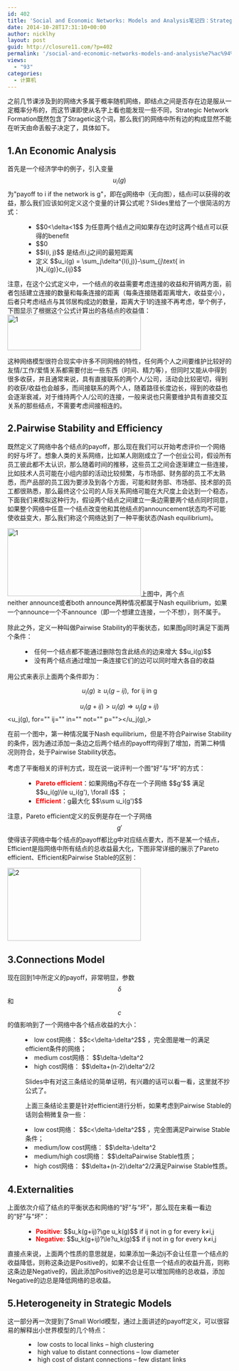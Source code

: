 ```yaml
---
id: 402
title: 'Social and Economic Networks: Models and Analysis笔记四：Strategic Network Formation'
date: 2014-10-28T17:31:10+00:00
author: nicklhy
layout: post
guid: http://closure11.com/?p=402
permalink: '/social-and-economic-networks-models-and-analysis%e7%ac%94%e8%ae%b0%e5%9b%9b%ef%bc%9astrategic-network-formation/'
views:
  - "93"
categories:
  - 计算机
---
```

之前几节课涉及到的网络大多属于概率随机网络，即结点之间是否存在边是服从一定概率分布的，而这节课即使从名字上看也能发现一些不同，Strategic Network Formation既然包含了Stragetic这个词，那么我们的网络中所有边的构成显然不能在听天由命丢骰子决定了，具体如下。 

## 1.An Economic Analysis
  


首先是一个经济学中的例子，引入变量 $$u_i(g)$$ 为"payoff to i if the network is g"，即在g网络中（无向图），结点i可以获得的收益，那么我们应该如何定义这个变量的计算公式呢？Slides里给了一个很简洁的方式： 

<ul style="margin-left: 40px;">
  <li>
    $$0<\delta<1$$ 为任意两个结点之间如果存在边时这两个结点可以获得的benefit
  </li>
  <li>
    $$0<c_{ij}$$ 是维护任意两个结点之间连接的花费（这里的连接不一定是两点直接相连）
  </li>
  <li>
    $$l(i, j)$$ 是结点i,j之间的最短距离
  </li>
  <li>
    定义 $$u_i(g) = \sum_j\delta^{l(i,j)}-\sum_{j\text{ in }N_i(g)}c_{ij}$$
  </li>
</ul>

注意，在这个公式定义中，一个结点的收益需要考虑连接的收益和开销两方面，前者包括建立连接的数量和每条连接的距离（每条连接随着距离增大，收益变小），后者只考虑i结点与其邻居构成边的数量，距离大于1的连接不再考虑，举个例子，下图显示了根据这个公式计算出的各结点的收益值：[<img alt="1" class="aligncenter size-medium wp-image-412" height="80" src="http://closure11.com/wp-content/uploads/2014/10/12-300x80.png" width="300" srcset="http://closure11.com/wp-content/uploads/2014/10/12-300x80.png 300w, http://closure11.com/wp-content/uploads/2014/10/12-1024x274.png 1024w, http://closure11.com/wp-content/uploads/2014/10/12-690x185.png 690w, http://closure11.com/wp-content/uploads/2014/10/12-980x262.png 980w, http://closure11.com/wp-content/uploads/2014/10/12.png 1409w" sizes="(max-width: 300px) 100vw, 300px" />](http://closure11.com/wp-content/uploads/2014/10/12.png) 

这种网络模型很符合现实中许多不同网络的特性，任何两个人之间要维护比较好的友情/工作/爱情关系都需要付出一些东西（时间、精力等），但同时又能从中得到很多收获，并且通常来说，具有直接联系的两个人/公司，活动会比较密切，得到的收获/收益也会越多，而间接联系的两个人，随着路径长度边长，得到的收益也会逐渐衰减，对于维持两个人/公司的连接，一般来说也只需要维护具有直接交互关系的那些结点，不需要考虑间接相连的。 

## 2.Pairwise Stability and&nbsp;Efficiency
  


既然定义了网络中各个结点的payoff，那么现在我们可以开始考虑评价一个网络的好与坏了。想象人类的关系网络，比如某人刚刚成立了一个创业公司，假设所有员工彼此都不太认识，那么随着时间的推移，这些员工之间会逐渐建立一些连接，比如技术人员可能在小组内部的活动比较频繁，与市场部、财务部的员工不太熟悉，而产品部的员工因为要涉及到各个方面，可能和财务部、市场部、技术部的员工都很熟悉，那么最终这个公司的人际关系网络可能在大尺度上会达到一个稳态，下面我们来模拟这种行为，假设两个结点之间建立一条边需要两个结点同时同意，如果整个网络中任意一个结点改变他和其他结点的announcement状态均不可能使收益变大，那么我们称这个网络达到了一种平衡状态(Nash equilibrium)。 

[<img alt="1" class="aligncenter size-medium wp-image-422" height="153" src="http://closure11.com/wp-content/uploads/2014/10/13-300x153.png" width="300" srcset="http://closure11.com/wp-content/uploads/2014/10/13-300x153.png 300w, http://closure11.com/wp-content/uploads/2014/10/13.png 596w" sizes="(max-width: 300px) 100vw, 300px" />](http://closure11.com/wp-content/uploads/2014/10/13.png)上图中，两个点neither&nbsp;announce或者both&nbsp;announce两种情况都属于<span style="line-height: 20.7999992370605px;">Nash equilibrium，如果一个announce一个不announce（即一个想建立连接，一个不想），则不属于。</span> 

除此之外，定义一种叫做Pairwise Stability的平衡状态，如果图g同时满足下面两个条件： 

<li style="margin-left: 40px;">
  任何一个结点都不能通过删除包含此结点的边来增大 $$u_i(g)$$
</li>
<li style="margin-left: 40px;">
  没有两个结点<span style="line-height: 20.7999992370605px;">通过增加一条连接它们的边</span>可以同时增大各自的收益
</li>

用公式来表示上面两个条件即为： 


  $$u_i(g)\ge u_i(g-ij), \text{ for ij in g}$$



  $$u_i(g+ij)>u_i(g)\Rightarrow u_j(g+ij)$$
<u_j(g), for="" ij="" in="" not="" p=""></u_j(g),> 

在前一个图中，第一种情况属于<span style="line-height: 20.7999992370605px;">Nash equilibrium，但是不符合Pairwise Stability的条件，因为通过添加一条边之后两个结点的payoff均得到了增加，而第二种情况则符合，处于Pairwise Stability状态。</span> 

考虑了平衡相关的评判方式，现在说一说评判一个图&ldquo;好&rdquo;与&ldquo;坏&rdquo;的方式： 

<ul style="margin-left: 40px;">
  <li>
    <span style="color:#FF0000;"><strong>Pareto efficient</strong></span>：如果网络g不存在一个子网络 $$g'$$ 满足 $$u_i(g)\le u_i(g'), \forall i$$ ；
  </li>
  <li>
    <strong><span style="color:#FF0000;">Efficient</span></strong>：g最大化 $$\sum u_i(g')$$
  </li>
</ul>

注意，Pareto efficient定义的反例是存在一个子网络 $$g'$$ 使得该子网络中每个结点的payoff都比g中对应结点要大，而不是某一个结点，Efficient是指网络中所有结点的总收益最大化，下图非常详细的展示了Pareto efficient、Efficient和Pairwise Stable的区别： 

[<img alt="2" class="aligncenter size-medium wp-image-426" height="164" src="http://closure11.com/wp-content/uploads/2014/10/2-300x164.png" width="300" srcset="http://closure11.com/wp-content/uploads/2014/10/2-300x164.png 300w, http://closure11.com/wp-content/uploads/2014/10/2-1024x560.png 1024w, http://closure11.com/wp-content/uploads/2014/10/2-690x377.png 690w, http://closure11.com/wp-content/uploads/2014/10/2-980x536.png 980w, http://closure11.com/wp-content/uploads/2014/10/2.png 1561w" sizes="(max-width: 300px) 100vw, 300px" />](http://closure11.com/wp-content/uploads/2014/10/2.png) 

## 3.Connections Model
  


现在回到1中所定义的payoff，非常明显，参数 $$\delta$$ 和 $$c$$ 的值影响到了一个网络中各个结点收益的大小： 

<li style="margin-left: 40px;">
  low cost网络： $$c<\delta-\delta^2$$ ，完全图是唯一的满足efficient条件的网络；
</li>
<li style="margin-left: 40px;">
  medium cost网络： $$\delta-\delta^2<c<\delta+(n-2)\delta^2/2$$ ，包含所有结点的星形图是唯一满足efficient性质的网络；
</li>
<li style="margin-left: 40px;">
  high cost网络： $$\delta+(n-2)\delta^2/2<c$$ ，不包含任何边的empty network是唯一满足efficient性质的网络。
</li>

Slides中有对这三条结论的简单证明，有兴趣的话可以看一看，这里就不抄公式了。 

上面三条结论主要是针对efficient进行分析，如果考虑到Pairwise Stable的话则会稍微复杂一些： 

<li style="margin-left: 40px;">
  low cost网络： $$c<\delta-\delta^2$$ ，完全图满足Pairwise Stable条件；
</li>
<li style="margin-left: 40px;">
  medium/low cost网络： $$\delta-\delta^2<c<\delta$$ ，包含所有结点的星形图满足Pairwise Stable性质，但不唯一；
</li>
<li style="margin-left: 40px;">
  medium/high cost网络： $$\delta<c<\delta+(n-2)\delta^2/2$$ ，包含所有结点的星形图不满足<span style="line-height: 20.7999992370605px;">Pairwise Stable性质</span>；
</li>
<li style="margin-left: 40px;">
  high cost网络： $$\delta+(n-2)\delta^2/2<c$$ ，不包含任何边的empty network<span style="line-height: 20.7999992370605px;">满足Pairwise Stable性质</span>。
</li>

## 4.Externalities
  


上面依次介绍了结点的平衡状态和网络的&ldquo;好&rdquo;与&ldquo;坏&rdquo;，那么现在来看一看边的<span style="line-height: 20.7999992370605px;">&ldquo;好&rdquo;与&ldquo;坏&rdquo;：</span> 

<ul style="margin-left: 40px;">
  <li>
    <strong><span style="color:#FF0000;">Positive</span></strong>: $$u_k(g+ij)?\ge u_k(g)$$ if ij not in g for every k&ne;i,j
  </li>
  <li>
    <strong><span style="color:#FF0000;">Negative</span></strong>: $$u_k(g+ij)?\le?u_k(g)$$ if ij not in g for every k&ne;i,j
  </li>
</ul>

直接点来说，上面两个性质的意思就是，如果添加一条边ij不会让任意一个结点的收益降低，则称这条边是Positive的，如果不会让任意一个结点的收益升高，则称这条边是Negative的，因此添加Positive的边总是可以增加网络的总收益，添加Negative的边总是降低网络的总收益。 

## 5.Heterogeneity in&nbsp;Strategic Models
  


这一部分再一次提到了Small World模型，通过上面讲述的payoff定义，可以很容易的解释出小世界模型的几个特点： 

<ul style="margin-left: 40px;">
  <li>
    &nbsp;low costs to local links &ndash; high clustering
  </li>
  <li>
    &nbsp;high value to distant connections &ndash; low diameter
  </li>
  <li>
    &nbsp;high cost of distant connections &ndash; few distant links
  </li>
</ul>

&nbsp;
